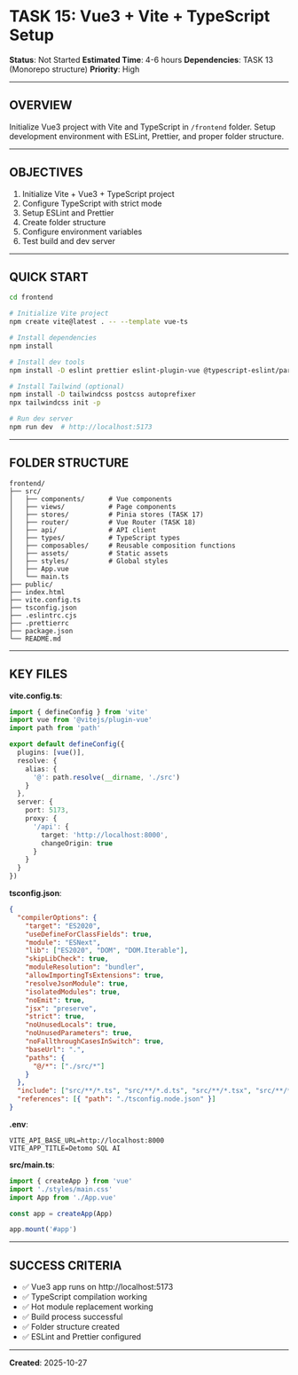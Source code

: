 # TASK 15: Vue3 + Vite + TypeScript Setup

**Status**: Not Started
**Estimated Time**: 4-6 hours
**Dependencies**: TASK 13 (Monorepo structure)
**Priority**: High

---

## OVERVIEW

Initialize Vue3 project with Vite and TypeScript in `/frontend` folder. Setup development environment with ESLint, Prettier, and proper folder structure.

---

## OBJECTIVES

1. Initialize Vite + Vue3 + TypeScript project
2. Configure TypeScript with strict mode
3. Setup ESLint and Prettier
4. Create folder structure
5. Configure environment variables
6. Test build and dev server

---

## QUICK START

```bash
cd frontend

# Initialize Vite project
npm create vite@latest . -- --template vue-ts

# Install dependencies
npm install

# Install dev tools
npm install -D eslint prettier eslint-plugin-vue @typescript-eslint/parser @typescript-eslint/eslint-plugin

# Install Tailwind (optional)
npm install -D tailwindcss postcss autoprefixer
npx tailwindcss init -p

# Run dev server
npm run dev  # http://localhost:5173
```

---

## FOLDER STRUCTURE

```
frontend/
├── src/
│   ├── components/      # Vue components
│   ├── views/           # Page components
│   ├── stores/          # Pinia stores (TASK 17)
│   ├── router/          # Vue Router (TASK 18)
│   ├── api/             # API client
│   ├── types/           # TypeScript types
│   ├── composables/     # Reusable composition functions
│   ├── assets/          # Static assets
│   ├── styles/          # Global styles
│   ├── App.vue
│   └── main.ts
├── public/
├── index.html
├── vite.config.ts
├── tsconfig.json
├── .eslintrc.cjs
├── .prettierrc
├── package.json
└── README.md
```

---

## KEY FILES

**vite.config.ts**:
```typescript
import { defineConfig } from 'vite'
import vue from '@vitejs/plugin-vue'
import path from 'path'

export default defineConfig({
  plugins: [vue()],
  resolve: {
    alias: {
      '@': path.resolve(__dirname, './src')
    }
  },
  server: {
    port: 5173,
    proxy: {
      '/api': {
        target: 'http://localhost:8000',
        changeOrigin: true
      }
    }
  }
})
```

**tsconfig.json**:
```json
{
  "compilerOptions": {
    "target": "ES2020",
    "useDefineForClassFields": true,
    "module": "ESNext",
    "lib": ["ES2020", "DOM", "DOM.Iterable"],
    "skipLibCheck": true,
    "moduleResolution": "bundler",
    "allowImportingTsExtensions": true,
    "resolveJsonModule": true,
    "isolatedModules": true,
    "noEmit": true,
    "jsx": "preserve",
    "strict": true,
    "noUnusedLocals": true,
    "noUnusedParameters": true,
    "noFallthroughCasesInSwitch": true,
    "baseUrl": ".",
    "paths": {
      "@/*": ["./src/*"]
    }
  },
  "include": ["src/**/*.ts", "src/**/*.d.ts", "src/**/*.tsx", "src/**/*.vue"],
  "references": [{ "path": "./tsconfig.node.json" }]
}
```

**.env**:
```env
VITE_API_BASE_URL=http://localhost:8000
VITE_APP_TITLE=Detomo SQL AI
```

**src/main.ts**:
```typescript
import { createApp } from 'vue'
import './styles/main.css'
import App from './App.vue'

const app = createApp(App)

app.mount('#app')
```

---

## SUCCESS CRITERIA

- ✅ Vue3 app runs on http://localhost:5173
- ✅ TypeScript compilation working
- ✅ Hot module replacement working
- ✅ Build process successful
- ✅ Folder structure created
- ✅ ESLint and Prettier configured

---

**Created**: 2025-10-27
